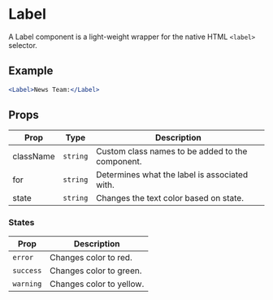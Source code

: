 # Label

A Label component is a light-weight wrapper for the native HTML `<label>` selector.

## Example

```jsx
<Label>News Team:</Label>
```


## Props

| Prop | Type | Description |
| --- | --- | --- |
| className | `string` | Custom class names to be added to the component. |
| for | `string` | Determines what the label is associated with. |
| state | `string` | Changes the text color based on state. |


### States

| Prop | Description |
| --- | --- |
| `error` | Changes color to red. |
| `success` | Changes color to green. |
| `warning` | Changes color to yellow. |
